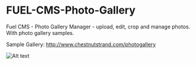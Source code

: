 FUEL-CMS-Photo-Gallery
======================

Fuel CMS - Photo Gallery Manager - upload, edit, crop and manage photos. With photo gallery samples.

Sample Gallery: http://www.chestnutstrand.com/photogallery

![Alt text](http://www.jbwebservices.com/fuel-cms-photo-gallery-manager.jpg "Admin Photo Gallery Manager")